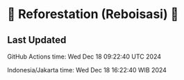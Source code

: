 
# 🌳 Reforestation (Reboisasi) 🌲

## Last Updated

GitHub Actions time: Wed Dec 18 09:22:40 UTC 2024

Indonesia/Jakarta time: Wed Dec 18 16:22:40 WIB 2024
